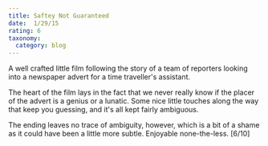 ```yaml
---
title: Saftey Not Guaranteed
date:  1/29/15
rating: 6
taxonomy:
  category: blog
---
```


A well crafted little film following the story of a team of reporters looking into a newspaper advert for a time traveller's assistant.  

The heart of the film lays in the fact that we never really know if the placer of the advert is a genius or a lunatic. Some nice little touches along the way that keep you guessing, and it's all kept fairly ambiguous.

The ending leaves no trace of ambiguity, however, which is a bit of a shame as it could have been a little more subtle. Enjoyable none-the-less. [6/10]